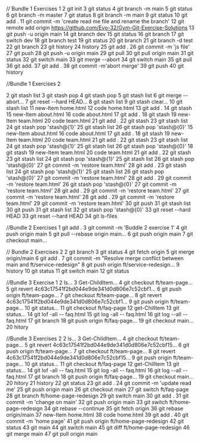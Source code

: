 // Bundle 1 Exercises 1
   2 git init
   3 git status
   4 git branch -m main
   5 git status
   6 git branch -m master
   7 git status
   8 git branch -m main
   9 git status
  10 git add .
  11 git commit -m 'create read me file and rename the branch'
  12 git remote add origin https://github.com/Evo-32/Gym-Git-Exercise-Solutions
  13 git push -u origin main
  14 git branch dev
  15 git status
  16  git branch
  17 git switch dev
  18 git branch test
  19 git status
  20 git branch
  21 git branch -d test
  22 git branch
  23 git history
  24 history
  25 git add .
  26 git commit -m 'js file'
  27 git push
  28 git push -u origin main
  29 git pull
  30 git pull origin main
  31 git status
  32 git switch main
  33 git merge --abort
  34 git switch main
  35 git pull
  36 git add.
  37 git add .
  38 git commit -m'abort merge'
  39 git push
  40 git history

  //Bundle 1 Exercises 2

  2 git stash list
   3 git stash pop
   4 git stash pop
   5 git stash list
   6 git merge --abort...
   7 git reset --hard HEAD...
   8 git stash list
   9 git stash clear...
  10 git stash list
  11 new-Item home.html
  12 code home.html
  13 git add .
  14 git stash
  15 new-Item about.html
  16 code about.html
  17 git add .
  18 git stash
  19 new-Item team.html
  20 code team.html
  21 git add .
  22 git stash
  23 git stash list
  24 git stash pop 'stash@{1}'
  25 git stash list
  26 git stash pop 'stash@{0}'
  15 new-Item about.html
  16 code about.html
  17 git add .
  18 git stash
  19 new-Item team.html
  20 code team.html
  21 git add .
  22 git stash
  23 git stash list
  24 git stash pop 'stash@{1}'
  25 git stash list
  26 git stash pop 'stash@{0}'
  18 git stash
  19 new-Item team.html
  20 code team.html
  21 git add .
  22 git stash
  23 git stash list
  24 git stash pop 'stash@{1}'
  25 git stash list
  26 git stash pop 'stash@{0}'
  27 git commit -m 'restore team.html'
  28 git add .
  23 git stash list
  24 git stash pop 'stash@{1}'
  25 git stash list
  26 git stash pop 'stash@{0}'
  27 git commit -m 'restore team.html'
  28 git add .
  29 git commit -m 'restore team.html'
  26 git stash pop 'stash@{0}'
  27 git commit -m 'restore team.html'
  28 git add .
  29 git commit -m 'restore team.html'
  27 git commit -m 'restore team.html'
  28 git add .
  29 git commit -m 'restore team.html'
  29 git commit -m 'restore team.html'
  30 git push
  31 git stash list
  30 git push
  31 git stash list
  32 git stash pop 'stash@{0}'
  33 git reset --hard HEAD
  33 git reset --hard HEAD
  34 git ls-files

//Bundle 2 Exercises 1
   git add .
   3 git commit -m 'Buddle 2 exercise 1'
   4 git push origin main
   5 git pull --rebase origin main...
   6 git push origin main
   7 git checkout main...


// Bundle 2 Exercises 2
  2 git branch
   3 git status
   4 git fetch origin
   5 git merge origin/main
   6 git add .
   7 git commit -m "Resolve merge conflict between main and ft/service-redesign"
   8 git push origin ft/service-redesign...
   9 history
  10 git status
  11 git switch main
  12 git status

  //Bundle 3 Exercise 1
   2 ls...
   3 Get-ChildItem...
   4 git checkout ft/team-page...
   5 git revert 4c63c17541f2bd044e9de341d0d806e7c52cbf1...
   6 git push origin ft/team-page...
   7 git checkout ft/team-page...
   8 git revert 4c63c17541f2bd044e9de341d0d806e7c52cbf1... 
   9 git push origin ft/team-page...
  10 git status...
  11 git checkout ft/faq-page
  12 get-ChilItem
  13 git status...
  14 git lof -all -- faq.html
  15 git log -all -- faq.html
  16 git log --all -- faq.html
  17 git branch
  18 git push origin ft/faq-page...
  19 git checkout main...
  20 hitory

  //Bundle 3 Exercises 2
2 ls...
   3 Get-ChildItem...
   4 git checkout ft/team-page...
   5 git revert 4c63c17541f2bd044e9de341d0d806e7c52cbf15...
   6 git push origin ft/team-page...
   7 git checkout ft/team-page...
   8 git revert 4c63c17541f2bd044e9de341d0d806e7c52cbf15...
   9 git push origin ft/team-page...
  10 git status...
  11 git checkout ft/faq-page
  12 get-ChilItem
  13 git status...
  14 git lof -all -- faq.html
  15 git log -all -- faq.html
  16 git log --all -- faq.html
  17 git branch
  18 git push origin ft/faq-page...
  19 git checkout main...
  20 hitory
  21 history
  22 git status
  23 git add .
  24 git commit -m 'update read me'
  25 git push origin main
  26 git checkout main
  27 git switch ft/faq-page
  28 git branch ft/home-page-redesign
  29 git switch main
  30 git add .
  31 git commit -m 'change on main'
  32 git push origin main
  33 git switch ft/home-page-redesign
  34 git rebase --continue
  35 git fetch origin
  36 git rebase origin/main
  37 new-Item home.html
  38 code home.html
  39 git add .
  40 git commit -m 'home page'
  41 git push origin ft/home-page-redesign
  42 git status
  43 git main
  44 git switch main
  45 git diff ft/home-page-redesign
  46 git merge main
  47 git pull origin main
  